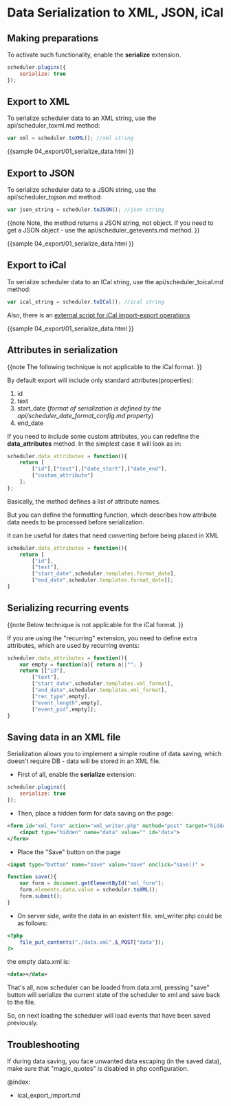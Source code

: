 Data Serialization to XML, JSON, iCal 
=========================================

Making preparations 
-------------------------------

To activate such functionality, enable the **serialize** extension.

~~~js
scheduler.plugins({
    serialize: true
});
~~~


Export to XML 
-------------------------------

To serialize scheduler data to an XML string, use the api/scheduler_toxml.md method:


~~~js
var xml = scheduler.toXML(); //xml string

~~~

{{sample
	04_export/01_serialize_data.html
}}



Export to JSON 
--------------------------------

To serialize scheduler data to a JSON string, use the api/scheduler_tojson.md method: 


~~~js
var json_string = scheduler.toJSON(); //json string
~~~


{{note
Note, the method returns a JSON string, not object. If you need to get a JSON object - use the api/scheduler_getevents.md method.
}}

{{sample
	04_export/01_serialize_data.html
}}

Export to iCal 
---------------------------------

To serialize scheduler data to an ICal string, use the api/scheduler_toical.md method: 


~~~js
var ical_string = scheduler.toICal(); //ical string
~~~


Also, there is an [external script for iCal import-export operations](ical_export_import.md)

{{sample
	04_export/01_serialize_data.html
}}

Attributes in serialization
---------------------------------

{{note
The following technique is not applicable to the iCal format. 
}}

By default export will include only standard attributes(properties):

1.  id
2.  text
3.  start_date (*format of serialization is defined by the api/scheduler_date_format_config.md property*)
4.  end_date

  
If you need to include some custom attributes, you can redefine the **data_attributes** method. In the simplest case it will look as in:


~~~js
scheduler.data_attributes = function(){
	return [
		["id"],["text"],["date_start"],["date_end"],
		["custom_attribute"]
	];
};
~~~


Basically, the method defines a list of attribute names. 


But you can define the formatting function, which describes how attribute data needs to be processed before serialization.

It can be useful for dates that need converting before being placed in XML

~~~js
scheduler.data_attributes = function(){
	return [
		["id"],
		["text"],
		["start_date",scheduler.templates.format_date],
		["end_date",scheduler.templates.format_date]];
}
~~~

Serializing recurring events
-----------------------------------------------

{{note
Below technique is not applicable for the iCal format. 
}}

If you are using the "recurring" extension, you need to define extra attributes, which are used by recurring events:

~~~js
scheduler.data_attributes = function(){
    var empty = function(a){ return a||""; }
    return [["id"],
		["text"],
		["start_date",scheduler.templates.xml_format],
		["end_date",scheduler.templates.xml_format],
		["rec_type",empty],
		["event_length",empty],
		["event_pid",empty]];
}
~~~



Saving data in an XML file
----------------------------------------------------

Serialization allows you to implement a simple routine of data saving, which doesn't require DB - data will be stored in an XML file. 

- First of all, enable the **serialize** extension:

~~~js
scheduler.plugins({
    serialize: true
});
~~~


- Then, place a hidden form for data saving on the page:


~~~xml
<form id="xml_form" action="xml_writer.php" method="post" target="hidden_frame" >
	<input type="hidden" name="data" value="" id="data">
</form>
~~~


- Place the "Save" button on the page


~~~html
<input type="button" name="save" value="save" onclick="save()" >

~~~


~~~js
function save(){
	var form = document.getElementById("xml_form");
	form.elements.data.value = scheduler.toXML();
	form.submit();
}
~~~


- On server side, write the data in an existent file. xml_writer.php could be as follows:


~~~php
<?php
	file_put_contents("./data.xml",$_POST["data"]);
?>
~~~


the empty data.xml is:


~~~xml
<data></data>
~~~


That's all, now scheduler can be loaded from data.xml, pressing "save" button will serialize the current state of the scheduler to xml and save back to the file. 

So, on next loading the scheduler will load events that have been saved previously. 



## Troubleshooting 

If during data saving, you face unwanted data escaping (in the saved data), make sure that "magic_quotes" is disabled in php configuration. 

@index:
- ical_export_import.md